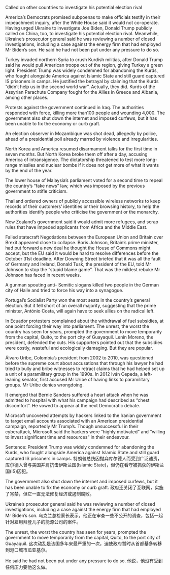 Called on other countries to investigate his potential election rival

America’s Democrats promised subpoenas to make officials testify in their impeachment inquiry, after the White House said it would not co-operate. Having urged Ukraine to investigate Joe Biden, Donald Trump publicly called on China, too, to investigate his potential election rival. Meanwhile, Ukraine’s prosecutor general said he was reviewing a number of closed investigations, including a case against the energy firm that had employed Mr Biden’s son. He said he had not been put under any pressure to do so.

Turkey invaded northern Syria to crush Kurdish militias, after Donald Trump said he would pull American troops out of the region, giving Turkey a green light. President Trump was widely condemned for abandoning the Kurds, who fought alongside America against Islamic State and still guard captured IS prisoners in camps. He justified the betrayal by claiming that the Kurds “didn’t help us in the second world war”. Actually, they did. Kurds of the Assyrian Parachute Company fought for the Allies in Greece and Albania, among other places.

Protests against the government continued in Iraq. The authorities responded with force, killing more than100 people and wounding 4,000. The government also shut down the internet and imposed curfews, but it has been unable to fix the economy or curb graft.

An election observer in Mozambique was shot dead, allegedly by police, ahead of a presidential poll already marred by violence and irregularities.

North Korea and America resumed disarmament talks for the first time in seven months. But North Korea broke them off after a day, accusing America of intransigence. The dictatorship threatened to test more long-range missiles and nuclear bombs if it does not get more of what it wants by the end of the year.

The lower house of Malaysia’s parliament voted for a second time to repeal the country’s “fake news” law, which was imposed by the previous government to stifle criticism.

Thailand ordered owners of publicly accessible wireless networks to keep records of their customers’ identities or their browsing history, to help the authorities identify people who criticise the government or the monarchy.

New Zealand’s government said it would admit more refugees, and scrap rules that have impeded applicants from Africa and the Middle East.

Failed statecraft
Negotiations between the European Union and Britain over Brexit appeared close to collapse. Boris Johnson, Britain’s prime minister, had put forward a new deal he thought the House of Commons might accept, but the EU said it would be hard to resolve differences before the October 31st deadline. After Downing Street briefed that it was all the fault of Germany and Ireland, Donald Tusk, the president of the EU, told Mr Johnson to stop the “stupid blame game”. That was the mildest rebuke Mr Johnson has faced in recent weeks.

A gunman spouting anti- Semitic slogans killed two people in the German city of Halle and tried to force his way into a synagogue.

Portugal’s Socialist Party won the most seats in the country’s general election. But it fell short of an overall majority, suggesting that the prime minister, António Costa, will again have to seek allies on the radical left.

In Ecuador protesters complained about the withdrawal of fuel subsidies, at one point forcing their way into parliament. The unrest, the worst the country has seen for years, prompted the government to move temporarily from the capital, Quito, to the port city of Guayaquil. Lenín Moreno, the president, defended the cuts. His supporters pointed out that the subsidies were costly, wasteful and ecologically damaging. But they are popular.

Álvaro Uribe, Colombia’s president from 2002 to 2010, was questioned before the supreme court about accusations that through his lawyer he had tried to bully and bribe witnesses to retract claims that he had helped set up a unit of a paramilitary group in the 1990s. In 2012 Iván Cepeda, a left-leaning senator, first accused Mr Uribe of having links to paramilitary groups. Mr Uribe denies wrongdoing.

It emerged that Bernie Sanders suffered a heart attack when he was admitted to hospital with what his campaign had described as “chest discomfort”. He vowed to appear at the next Democratic debate.

Microsoft uncovered attempts by hackers linked to the Iranian government to target email accounts associated with an American presidential campaign, reportedly Mr Trump’s. Though unsuccessful in their cyberattack, Microsoft said the hackers were “highly motivated” and “willing to invest significant time and resources” in their endeavour.

Sentence:
President Trump was widely condemned for abandoning the Kurds, who fought alongside America against Islamic State and still guard captured IS prisoners in camps.
特朗普总统因抛弃库尔德人而受到广泛谴责，库尔德人曾与美国并肩抗击伊斯兰国(Islamic State)，但仍在看守被抓获的伊斯兰国(IS)囚犯。

The government also shut down the internet and imposed curfews, but it has been unable to fix the economy or curb graft.
政府还关闭了互联网，实施了宵禁，但它一直无法修复经济或遏制腐败。

Ukraine’s prosecutor general said he was reviewing a number of closed investigations, including a case against the energy firm that had employed Mr Biden’s son.
乌克兰总检察长表示，他正在审查一些不公开的调查，包括一起针对雇用拜登儿子的能源公司的案件。

The unrest, the worst the country has seen for years, prompted the government to move temporarily from the capital, Quito, to the port city of Guayaquil.
这次动乱是该国多年来最严重的一次，迫使政府暂时从首都基多转移到港口城市瓜亚基尔。

He said he had not been put under any pressure to do so.
他说，他没有受到任何压力要他这么做。